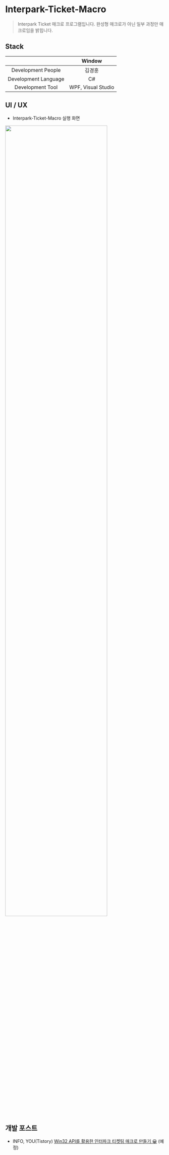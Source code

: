 # Interpark-Ticket-Macro
> Interpark Ticket 매크로 프로그램입니다. 완성형 매크로가 아닌 일부 과정만 매크로임을 밝힙니다.

## Stack
||Window|
|:------:|:---:|
|Development People|김경훈|
|Development Language|C#|
|Development Tool|WPF, Visual Studio|

## UI / UX
- Interpark-Ticket-Macro 실행 화면

<img src="https://user-images.githubusercontent.com/48943501/90465534-84cbce00-e14a-11ea-8f8b-aa85a13be9a0.PNG" width="80%"></img>


## 개발 포스트
- INFO, YOU(Tistory) [Win32 API를 활용한 인터파크 티켓팅 매크로 만들기 😀](https://devkyunghoon.tistory.com) (예정)
